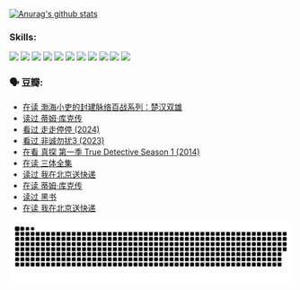 
[![Anurag's github stats](https://github-readme-stats.vercel.app/api?username=w940853815)](https://github.com/anuraghazra/github-readme-stats)

### Skills:

<code><img height="32" src="https://cdn.jsdelivr.net/npm/simple-icons@v5/icons/python.svg"></code>
<code><img height="32" src="https://cdn.jsdelivr.net/npm/simple-icons@v5/icons/javascript.svg"></code>
<code><img height="32" src="https://cdn.jsdelivr.net/npm/simple-icons@v5/icons/django.svg"></code>
<code><img height="32" src="https://cdn.jsdelivr.net/npm/simple-icons@v5/icons/flask.svg"></code>
<code><img height="32" src="https://cdn.jsdelivr.net/npm/simple-icons@v5/icons/vuetify.svg"></code>
<code><img height="32" src="https://cdn.jsdelivr.net/npm/simple-icons@v5/icons/git.svg"></code>
<code><img height="32" src="https://cdn.jsdelivr.net/npm/simple-icons@v5/icons/docker.svg"></code>
<code><img height="32" src="https://cdn.jsdelivr.net/npm/simple-icons@v5/icons/postgresql.svg"></code>
<code><img height="32" src="https://cdn.jsdelivr.net/npm/simple-icons@v5/icons/elasticsearch.svg"></code>
<code><img height="32" src="https://cdn.jsdelivr.net/npm/simple-icons@v5/icons/macos.svg"></code>
<code><img height="32" src="https://cdn.jsdelivr.net/npm/simple-icons@v5/icons/linux.svg"></code>

### 🗣 豆瓣:

<!-- DOUBAN-ACTIVITIES:START -->
- [在读 渤海小吏的封建脉络百战系列：楚汉双雄](https://www.douban.com/people/136069238/status/4700950146/?_i=24912500)
- [读过 蒂姆·库克传](https://www.douban.com/people/136069238/status/4700949869/?_i=24912500)
- [看过 走走停停‎ (2024)](https://www.douban.com/people/136069238/status/4684430230/?_i=24912500)
- [看过 非诚勿扰3‎ (2023)](https://www.douban.com/people/136069238/status/4676324100/?_i=24912500)
- [在看 真探 第一季 True Detective Season 1‎ (2014)](https://www.douban.com/people/136069238/status/4673382852/?_i=24912500)
- [在读 三体全集](https://www.douban.com/people/136069238/status/4672842521/?_i=24912500)
- [读过 我在北京送快递](https://www.douban.com/people/136069238/status/4672842036/?_i=24912500)
- [在读 蒂姆·库克传](https://www.douban.com/people/136069238/status/4663517053/?_i=24912500)
- [读过 黑书](https://www.douban.com/people/136069238/status/4663516022/?_i=24912500)
- [在读 我在北京送快递](https://www.douban.com/people/136069238/status/4658098365/?_i=24912500)
<!-- DOUBAN-ACTIVITIES:END -->


![Snake animation](https://raw.githubusercontent.com/w940853815/w940853815/output/github-contribution-grid-snake.svg)

<!--
**w940853815/w940853815** is a ✨ _special_ ✨ repository because its `README.md` (this file) appears on your GitHub profile.

Here are some ideas to get you started:

- 🔭 I’m currently working on ...
- 🌱 I’m currently learning ...
- 👯 I’m looking to collaborate on ...
- 🤔 I’m looking for help with ...
- 💬 Ask me about ...
- 📫 How to reach me: ...
- 😄 Pronouns: ...
- ⚡ Fun fact: ...
-->
